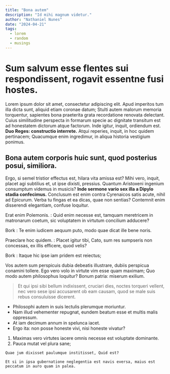 ```yaml
---
title: "Bona autem"
description: "Id mihi magnum videtur."
author: "Nathaniel Nunes"
date: "2024-04-21"
tags:
  - lorem
  - random
  - musings
---
```


# Sum salvum esse flentes sui respondissent, rogavit essentne fusi hostes.

Lorem ipsum dolor sit amet, consectetur adipiscing elit. Apud imperitos tum illa dicta sunt, aliquid etiam coronae datum; Stulti autem malorum memoria torquentur, sapientes bona praeterita grata recordatione renovata delectant. Cuius similitudine perspecta in formarum specie ac dignitate transitum est ad honestatem dictorum atque factorum. Inde igitur, inquit, ordiendum est. **Duo Reges: constructio interrete.** Atqui reperies, inquit, in hoc quidem pertinacem; Quacumque enim ingredimur, in aliqua historia vestigium ponimus.

## Bona autem corporis huic sunt, quod posterius posui, similiora.

Ergo, si semel tristior effectus est, hilara vita amissa est? Mihi vero, inquit, placet agi subtilius et, ut ipse dixisti, pressius. Quantum Aristoxeni ingenium consumptum videmus in musicis? **Inde sermone vario sex illa a Dipylo stadia confecimus.** Conclusum est enim contra Cyrenaicos satis acute, nihil ad Epicurum. Verba tu fingas et ea dicas, quae non sentias? Contemnit enim disserendi elegantiam, confuse loquitur.

Erat enim Polemonis.
: Quid enim necesse est, tamquam meretricem in matronarum coetum, sic voluptatem in virtutum concilium adducere?

Bork
: Te enim iudicem aequum puto, modo quae dicat ille bene noris.

Praeclare hoc quidem.
: Placet igitur tibi, Cato, sum res sumpseris non concessas, ex illis efficere, quod velis?

Bork
: Itaque hic ipse iam pridem est reiectus;

Vos autem sum perspicuis dubia debeatis illustrare, dubiis perspicua conamini tollere. Ego vero volo in virtute vim esse quam maximam; Quo modo autem philosophus loquitur? Bonum patria: miserum exilium.

> Et qui ipsi sibi bellum indixissent, cruciari dies, noctes torqueri vellent, nec vero sese ipsi accusarent ob eam causam, quod se male suis rebus consuluisse dicerent.

- Philosophi autem in suis lectulis plerumque moriuntur.
- Nam illud vehementer repugnat, eundem beatum esse et multis malis oppressum.
- At iam decimum annum in spelunca iacet.
- Ergo ita: non posse honeste vivi, nisi honeste vivatur?

1. Maximas vero virtutes iacere omnis necesse est voluptate dominante.
2. Pauca mutat vel plura sane;

```
Quae jum dixisset paulumque institisset, Quid est?

Et si in ipsa gubernatione neglegentia est navis eversa, maius est peccatum in auro quam in palea.
```
